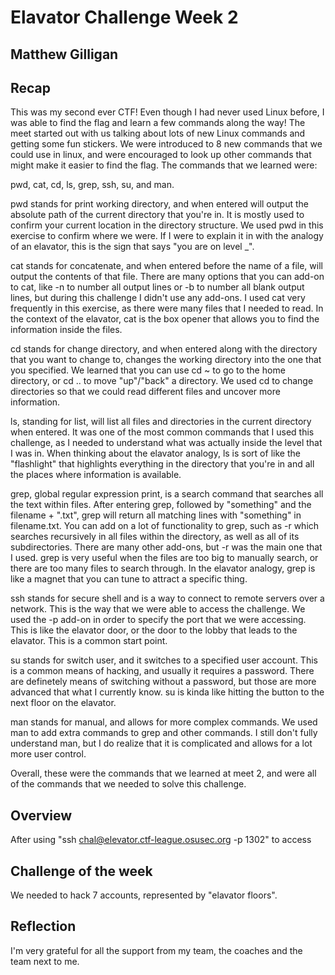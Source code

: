 # Elavator Challenge Week 2
## Matthew Gilligan

## Recap
This was my second ever CTF! Even though I had never used Linux before, I was able to find the flag and learn a few commands along the way! The meet started out with us talking about lots of new Linux commands and getting some fun stickers. We were introduced to 8 new commands that we could use in linux, and were encouraged to look up other commands that might make it easier to find the flag. The commands that we learned were:

pwd, cat, cd, ls, grep, ssh, su, and man.

pwd stands for print working directory, and when entered will output the absolute path of the current directory that you're in. It is mostly used to confirm your current location in the directory structure. We used pwd in this exercise to confirm where we were. If I were to explain it in with the analogy of an elavator, this is the sign that says "you are on level _".

cat stands for concatenate, and when entered before the name of a file, will output the contents of that file. There are many options that you can add-on to cat, like -n to number all output lines or -b to number all blank output lines, but during this challenge I didn't use any add-ons. I used cat very frequently in this exercise, as there were many files that I needed to read. In the context of the elavator, cat is the box opener that allows you to find the information inside the files. 

cd stands for change directory, and when entered along with the directory that you want to change to, changes the working directory into the one that you specified. We learned that you can use cd ~ to go to the home directory, or cd .. to move "up"/"back" a directory. We used cd to change directories so that we could read different files and uncover more information. 

ls, standing for list, will list all files and directories in the current directory when entered. It was one of the most common commands that I used this challenge, as I needed to understand what was actually inside the level that I was in. When thinking about the elavator analogy, ls is sort of like the "flashlight" that highlights everything in the directory that you're in and all the places where information is available.

grep, global regular expression print, is a search command that searches all the text within files. After entering grep, followed by "something" and the filename + ".txt", grep will return all matching lines with "something" in filename.txt. You can add on a lot of functionality to grep, such as -r which searches recursively in all files within the directory, as well as all of its subdirectories. There are many other add-ons, but -r was the main one that I used. grep is very useful when the files are too big to manually search, or there are too many files to search through. In the elavator analogy, grep is like a magnet that you can tune to attract a specific thing. 

ssh stands for secure shell and is a way to connect to remote servers over a network. This is the way that we were able to access the challenge. We used the -p add-on in order to specify the port that we were accessing. This is like the elavator door, or the door to the lobby that leads to the elavator. This is a common start point.

su stands for switch user, and it switches to a specified user account. This is a common means of hacking, and usually it requires a password. There are definetely means of switching without a password, but those are more advanced that what I currently know. su is kinda like hitting the button to the next floor on the elavator.

man stands for manual, and allows for more complex commands. We used man to add extra commands to grep and other commands. I still don't fully understand man, but I do realize that it is complicated and allows for a lot more user control. 

Overall, these were the commands that we learned at meet 2, and were all of the commands that we needed to solve this challenge. 
## Overview
After using "ssh chal@elevator.ctf-league.osusec.org -p 1302" to access
## Challenge of the week
We needed to hack 7 accounts, represented by "elavator floors".
## Reflection
 I'm very grateful for all the support from my team, the coaches and the team next to me. 
